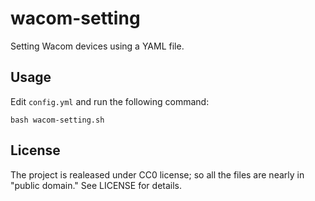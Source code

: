 # wacom-setting
Setting Wacom devices using a YAML file.


## Usage
Edit `config.yml` and run the following command:
```console
bash wacom-setting.sh
```

## License
The project is realeased under CC0 license; so all the files are nearly in "public domain."
See LICENSE for details.

